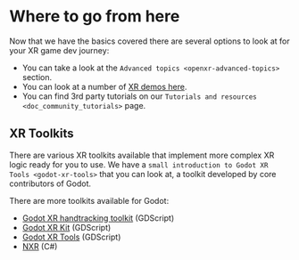 # Where to go from here

Now that we have the basics covered there are several options to look at
for your XR game dev journey:

-   You can take a look at the
    `Advanced topics <openxr-advanced-topics>` section.
-   You can look at a number of [XR demos
    here](https://github.com/godotengine/godot-demo-projects/tree/master/xr).
-   You can find 3rd party tutorials on our
    `Tutorials and resources <doc_community_tutorials>` page.

## XR Toolkits

There are various XR toolkits available that implement more complex XR
logic ready for you to use. We have a
`small introduction to Godot XR Tools <godot-xr-tools>` that you can
look at, a toolkit developed by core contributors of Godot.

There are more toolkits available for Godot:

-   [Godot XR handtracking
    toolkit](https://github.com/RevolNoom/godot_xr_handtracking)
    (GDScript)
-   [Godot XR Kit](https://github.com/patrykkalinowski/godot-xr-kit)
    (GDScript)
-   [Godot XR Tools](https://github.com/godotvr/godot-xr-tools)
    (GDScript)
-   [NXR](https://github.com/stumpynub/NXR) (C#)

